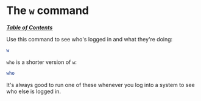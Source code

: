 # The `w` command

[***Table of Contents***](/README.md)

Use this command to see who's logged in and what they're doing:

```bash
w
```

`who` is a shorter version of `w`:

```bash
who
```

It's always good to run one of these whenever you log into a system to see
who else is logged in.
